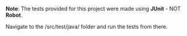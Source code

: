 **Note**: The tests provided for this project were made using **JUnit** - NOT **Robot**. 

Navigate to the /src/test/java/ folder and run the tests from there.

